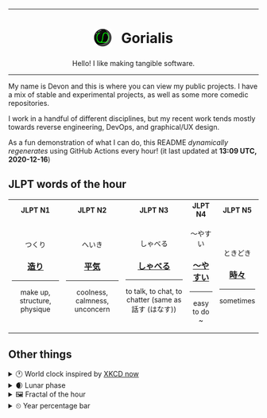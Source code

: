 ***

<h1 align="center">
<sub>
    <img src="readme/resources/avatar.png" height="36">
</sub>
&nbsp;
Gorialis
</h1>
<p align="center">
Hello! I like making tangible software.
</p>

***

My name is Devon and this is where you can view my public projects. I have a mix of stable and experimental projects, as well as some more comedic repositories.

I work in a handful of different disciplines, but my recent work tends mostly towards reverse engineering, DevOps, and graphical/UX design.

As a fun demonstration of what I can do, this README *dynamically regenerates* using GitHub Actions every hour! (it last updated at **13:09 UTC, 2020-12-16**)

<h2>JLPT words of the hour</h2>
<table>
    <tr>
        <th>JLPT N1</th>
        <th>JLPT N2</th>
        <th>JLPT N3</th>
        <th>JLPT N4</th>
        <th>JLPT N5</th>
    </tr>
    <tr>
        <td>
            <p align="center">つくり</p>
            <h3 align="center"><b><a href="https://jisho.org/search/%E9%80%A0%E3%82%8A">造り</a></b></h3>
            <hr>
            <p align="center">make up,<wbr> structure,<wbr> physique</p>
        </td>
        <td>
            <p align="center">へいき</p>
            <h3 align="center"><b><a href="https://jisho.org/search/%E5%B9%B3%E6%B0%97">平気</a></b></h3>
            <hr>
            <p align="center">coolness,<wbr> calmness,<wbr> unconcern</p>
        </td>
        <td>
            <p align="center">しゃべる</p>
            <h3 align="center"><b><a href="https://jisho.org/search/%E3%81%97%E3%82%83%E3%81%B9%E3%82%8B">しゃべる</a></b></h3>
            <hr>
            <p align="center">to talk,<wbr> to chat,<wbr> to chatter (same as 話す (はなす))</p>
        </td>
        <td>
            <p align="center">～やすい</p>
            <h3 align="center"><b><a href="https://jisho.org/search/%EF%BD%9E%E3%82%84%E3%81%99%E3%81%84">～やすい</a></b></h3>
            <hr>
            <p align="center">easy to do ~</p>
        </td>
        <td>
            <p align="center">ときどき</p>
            <h3 align="center"><b><a href="https://jisho.org/search/%E6%99%82%E3%80%85">時々</a></b></h3>
            <hr>
            <p align="center">sometimes</p>
        </td>
    </tr>
</table>

<h2>Other things</h2>
<details>
<summary>🕐  World clock inspired by <a href="https://xkcd.com/now">XKCD now</a></summary>

> <img src="generated/now.png" width="512">

</details>
<details>
<summary>🌒 Lunar phase</summary>

The moon is approximately 8.37% through its phase (Waxing Crescent).

</details>
<details>
<summary>&#x1f5bc; Fractal of the hour</summary>

> <img src="generated/fractal.png" width="512">

</details>
<details>
<summary>&#x23f2; Year percentage bar</summary>
<pre><code>2020 [███████████████████▁] 95.78%</code></pre>
</details>
